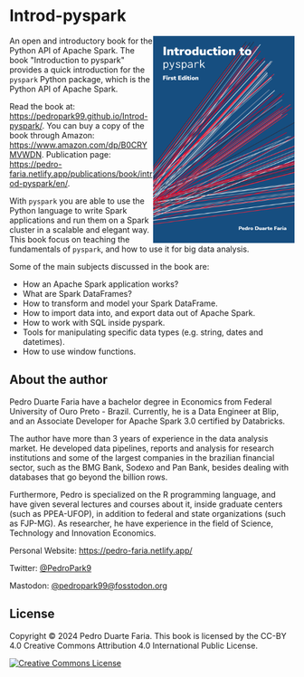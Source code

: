 # Introd-pyspark

<a href="https://pedro-faria.netlify.app/publications/book/introd-pyspark/en/"><img src="Cover/cover1.png" width="250" height="366" class="cover" align="right"/></a> An open and introductory book for the Python API of Apache Spark. The book "Introduction to pyspark" provides a quick introduction for the `pyspark` Python package, which is the Python API of Apache Spark.

Read the book at: <https://pedropark99.github.io/Introd-pyspark/>.
You can buy a copy of the book through Amazon: <https://www.amazon.com/dp/B0CRYMVWDN>.
Publication page: <https://pedro-faria.netlify.app/publications/book/introd-pyspark/en/>.

With `pyspark` you are able to use the Python language to write Spark applications and run them on a Spark cluster in a scalable and elegant way. This book focus on teaching the fundamentals of `pyspark`, and how to use it for big data analysis.

Some of the main subjects discussed in the book are:

- How an Apache Spark application works?
- What are Spark DataFrames?
- How to transform and model your Spark DataFrame.
- How to import data into, and export data out of Apache Spark.
- How to work with SQL inside pyspark.
- Tools for manipulating specific data types (e.g. string, dates and datetimes).
- How to use window functions.


## About the author

Pedro Duarte Faria have a bachelor degree in Economics from Federal University of Ouro Preto - Brazil. Currently, he is a Data Engineer at Blip, and an Associate Developer for Apache Spark 3.0 certified by Databricks.

The author have more than 3 years of experience in the data analysis market. He developed data pipelines, reports and analysis for research institutions and some of the largest companies in the brazilian financial sector, such as the BMG Bank, Sodexo and Pan Bank, besides dealing with databases that go beyond the billion rows.

Furthermore, Pedro is specialized on the R programming language, and have given several lectures and courses about it, inside graduate centers (such as PPEA-UFOP), in addition to federal and state organizations (such as FJP-MG). As researcher, he have experience in the field of Science, Technology and Innovation Economics.

Personal Website: <https://pedro-faria.netlify.app/>

Twitter: [@PedroPark9](https://twitter.com/PedroPark9)

Mastodon: [@pedropark99@fosstodon.org](https://fosstodon.org/@pedropark99)


## License

Copyright © 2024 Pedro Duarte Faria. This book is licensed by the CC-BY 4.0 Creative Commons Attribution 4.0 International Public License.

<a rel="license" href="http://creativecommons.org/licenses/by/4.0/"><img alt="Creative Commons License" style="border-width:0" src="https://i.creativecommons.org/l/by/4.0/88x31.png" /></a>
